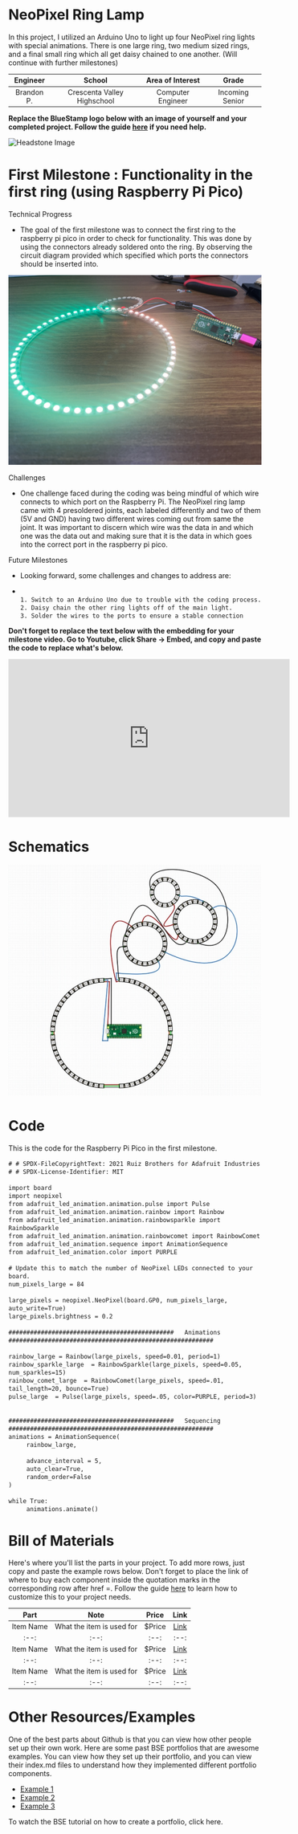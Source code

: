 # NeoPixel Ring Lamp
<!-- Replace this text with a brief description (2-3 sentences) of your project. This description should draw the reader in and make them interested in what you've built. You can include what the biggest challenges, takeaways, and triumphs from completing the project were. As you complete your portfolio, remember your audience is less familiar than you are with all that your project entails! -->

In this project, I utilized an Arduino Uno to light up four NeoPixel ring lights with special animations. There is one large ring, two medium sized rings, and a final small ring which all get daisy chained to one another. (Will continue with further milestones)

| **Engineer** | **School** | **Area of Interest** | **Grade** |
|:--:|:--:|:--:|:--:|
| Brandon P. | Crescenta Valley Highschool | Computer Engineer | Incoming Senior

**Replace the BlueStamp logo below with an image of yourself and your completed project. Follow the guide [here](https://tomcam.github.io/least-github-pages/adding-images-github-pages-site.html) if you need help.**

![Headstone Image](logo.svg)
  
<!-- # Final Milestone
For your final milestone, explain the outcome of your project. Key details to include are:
- What you've accomplished since your previous milestone
- What your biggest challenges and triumphs were at BSE
- A summary of key topics you learned about
- What you hope to learn in the future after everything you've learned at BSE

**Don't forget to replace the text below with the embedding for your milestone video. Go to Youtube, click Share -> Embed, and copy and paste the code to replace what's below.**

<iframe width="560" height="315" src="https://www.youtube.com/embed/F7M7imOVGug" title="YouTube video player" frameborder="0" allow="accelerometer; autoplay; clipboard-write; encrypted-media; gyroscope; picture-in-picture; web-share" allowfullscreen></iframe>

# Second Milestone
For your second milestone, explain what you've worked on since your previous milestone. You can highlight:
- Technical details of what you've accomplished and how they contribute to the final goal
- What has been surprising about the project so far
- Previous challenges you faced that you overcame
- What needs to be completed before your final milestone 

**Don't forget to replace the text below with the embedding for your milestone video. Go to Youtube, click Share -> Embed, and copy and paste the code to replace what's below.**

<iframe width="560" height="315" src="https://www.youtube.com/embed/y3VAmNlER5Y" title="YouTube video player" frameborder="0" allow="accelerometer; autoplay; clipboard-write; encrypted-media; gyroscope; picture-in-picture; web-share" allowfullscreen></iframe> -->

# First Milestone : Functionality in the first ring (using Raspberry Pi Pico)
<!-- For your first milestone, describe what your project is and how you plan to build it. You can include:
- An explanation about the different components of your project and how they will all integrate together
- Technical progress you've made so far
- Challenges you're facing and solving in your future milestones
- What your plan is to complete your project -->

Technical Progress
- The goal of the first milestone was to connect the first ring to the raspberry pi pico in order to check for functionality. This was done by using the connectors already soldered onto the ring. By observing the circuit diagram provided which specified which ports the connectors should be inserted into.

![Milestone1](Milestone1.jpg)

Challenges
- One challenge faced during the coding was being mindful of which wire connects to which port on the Raspberry Pi. The NeoPixel ring lamp came with 4 presoldered joints, each labeled differently and two of them (5V and GND) having two different wires coming out from same the joint. It was important to discern which wire was the data in and which one was the data out and making sure that it is the data in which goes into the correct port in the raspberry pi pico.

Future Milestones
- Looking forward, some challenges and changes to address are:
- 
  ```
  
  1. Switch to an Arduino Uno due to trouble with the coding process.
  2. Daisy chain the other ring lights off of the main light.
  3. Solder the wires to the ports to ensure a stable connection
  
  ```

**Don't forget to replace the text below with the embedding for your milestone video. Go to Youtube, click Share -> Embed, and copy and paste the code to replace what's below.**

<iframe width="560" height="315" src="https://www.youtube.com/embed/CaCazFBhYKs" title="YouTube video player" frameborder="0" allow="accelerometer; autoplay; clipboard-write; encrypted-media; gyroscope; picture-in-picture; web-share" allowfullscreen></iframe>

# Schematics 
<!-- Here's where you'll put images of your schematics. [Tinkercad](https://www.tinkercad.com/blog/official-guide-to-tinkercad-circuits) and [Fritzing](https://fritzing.org/learning/) are both great resoruces to create professional schematic diagrams, though BSE recommends Tinkercad becuase it can be done easily and for free in the browser. -->

![Circuit Diagram](CircuitDiagram.jpg)

# Code
<!-- Here's where you'll put your code. The syntax below places it into a block of code. Follow the guide [here]([url](https://www.markdownguide.org/extended-syntax/)) to learn how to customize it to your project needs. -->

This is the code for the Raspberry Pi Pico in the first milestone.

```
# # SPDX-FileCopyrightText: 2021 Ruiz Brothers for Adafruit Industries
# # SPDX-License-Identifier: MIT

import board
import neopixel
from adafruit_led_animation.animation.pulse import Pulse
from adafruit_led_animation.animation.rainbow import Rainbow
from adafruit_led_animation.animation.rainbowsparkle import RainbowSparkle
from adafruit_led_animation.animation.rainbowcomet import RainbowComet
from adafruit_led_animation.sequence import AnimationSequence
from adafruit_led_animation.color import PURPLE

# Update this to match the number of NeoPixel LEDs connected to your board.
num_pixels_large = 84
 
large_pixels = neopixel.NeoPixel(board.GP0, num_pixels_large, auto_write=True)
large_pixels.brightness = 0.2

##############################################   Animations   #########################################################
 
rainbow_large = Rainbow(large_pixels, speed=0.01, period=1)
rainbow_sparkle_large  = RainbowSparkle(large_pixels, speed=0.05, num_sparkles=15)
rainbow_comet_large  = RainbowComet(large_pixels, speed=.01, tail_length=20, bounce=True)
pulse_large  = Pulse(large_pixels, speed=.05, color=PURPLE, period=3)

 
##############################################   Sequencing   #########################################################
animations = AnimationSequence(
     rainbow_large,

     advance_interval = 5,
     auto_clear=True,
     random_order=False
)

while True:
     animations.animate()

```

# Bill of Materials
Here's where you'll list the parts in your project. To add more rows, just copy and paste the example rows below.
Don't forget to place the link of where to buy each component inside the quotation marks in the corresponding row after href =. Follow the guide [here]([url](https://www.markdownguide.org/extended-syntax/)) to learn how to customize this to your project needs. 

| **Part** | **Note** | **Price** | **Link** |
|:--:|:--:|:--:|:--:|
| Item Name | What the item is used for | $Price | <a href="https://www.amazon.com/Arduino-A000066-ARDUINO-UNO-R3/dp/B008GRTSV6/"> Link </a> |
|:--:|:--:|:--:|:--:|
| Item Name | What the item is used for | $Price | <a href="https://www.amazon.com/Arduino-A000066-ARDUINO-UNO-R3/dp/B008GRTSV6/"> Link </a> |
|:--:|:--:|:--:|:--:|
| Item Name | What the item is used for | $Price | <a href="https://www.amazon.com/Arduino-A000066-ARDUINO-UNO-R3/dp/B008GRTSV6/"> Link </a> |
|:--:|:--:|:--:|:--:|

# Other Resources/Examples
One of the best parts about Github is that you can view how other people set up their own work. Here are some past BSE portfolios that are awesome examples. You can view how they set up their portfolio, and you can view their index.md files to understand how they implemented different portfolio components.
- [Example 1](https://trashytuber.github.io/YimingJiaBlueStamp/)
- [Example 2](https://sviatil0.github.io/Sviatoslav_BSE/)
- [Example 3](https://arneshkumar.github.io/arneshbluestamp/)

To watch the BSE tutorial on how to create a portfolio, click here.
